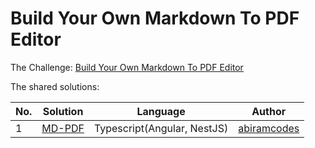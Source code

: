# Build Your Own Markdown To PDF Editor

The Challenge: [Build Your Own Markdown To PDF Editor](https://codingchallenges.fyi/challenges/challenge-md-to-pdf)

The shared solutions:

| No. | Solution                                        | Language                    | Author                                        |
| --- | ----------------------------------------------- | --------------------------- | --------------------------------------------- |
| 1   | [MD-PDF](https://github.com/abiramcodes/MD-PDF) | Typescript(Angular, NestJS) | [abiramcodes](https://github.com/abiramcodes) |
